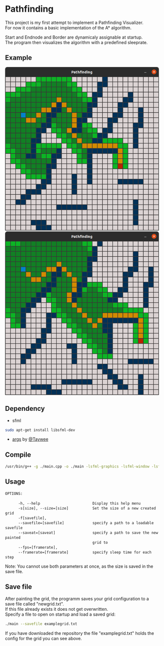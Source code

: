 # Pathfinding

This project is my first attempt to implement a Pathfinding Visualizer.<br/>
For now it contains a basic implementation of the A* algorithm.

Start and Endnode and Border are dynamicaly assignable at startup.<br/>
The program then visualizes the algorithm with a predefined sleeprate.


## Example

![Example Image](example.png)
![Example Image](savefilexample.png)

## Dependency

- sfml
```bash
sudo apt-get install libsfml-dev
```

- [args](https://github.com/Taywee/args) by [@Taywee](https://github.com/Taywee)

## Compile

```bash
/usr/bin/g++ -g ./main.cpp -o ./main -lsfml-graphics -lsfml-window -lsfml-system
```

## Usage

```
OPTIONS:

      -h, --help                        Display this help menu
      -s[size], --size=[size]           Set the size of a new created grid
      -f[savefile],
      --savefile=[savefile]             specify a path to a loadable savefile
      --saveat=[saveat]                 specify a path to save the new painted
                                        grid to
      --fps=[framerate],
      --framerate=[framerate]           specify sleep time for each step
```

Note: You cannot use both parameters at once, as the size is saved in the save file.


## Save file

After painting the grid, the programm saves your grid configuration to a save file called "newgrid.txt".<br/>
If this file already exists it does not get overwritten.<br/>
Specify a file to open on startup and load a saved grid:
```bash
./main --savefile examplegrid.txt
```
If you have downloaded the repository the file "examplegrid.txt" holds the config for the grid you can see above.
